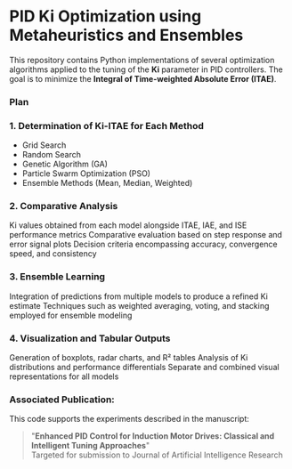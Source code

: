 # PID Ki Optimization using Metaheuristics and Ensembles

This repository contains Python implementations of several optimization algorithms applied to the tuning of the **Ki** parameter in PID controllers. The goal is to minimize the **Integral of Time-weighted Absolute Error (ITAE)**.

### Plan

### 1. Determination of Ki-ITAE for Each Method
- Grid Search
- Random Search
- Genetic Algorithm (GA)
- Particle Swarm Optimization (PSO)
- Ensemble Methods (Mean, Median, Weighted)

### 2. Comparative Analysis
Ki values obtained from each model alongside ITAE, IAE, and ISE performance metrics
Comparative evaluation based on step response and error signal plots
Decision criteria encompassing accuracy, convergence speed, and consistency

### 3. Ensemble Learning

Integration of predictions from multiple models to produce a refined Ki estimate
Techniques such as weighted averaging, voting, and stacking employed for ensemble modeling

### 4. Visualization and Tabular Outputs

Generation of boxplots, radar charts, and R² tables
Analysis of Ki distributions and performance differentials
Separate and combined visual representations for all models

### Associated Publication:
This code supports the experiments described in the manuscript:

> "**Enhanced PID Control for Induction Motor Drives: Classical and Intelligent Tuning Approaches**"  
> Targeted for submission to Journal of Artificial Intelligence Research
